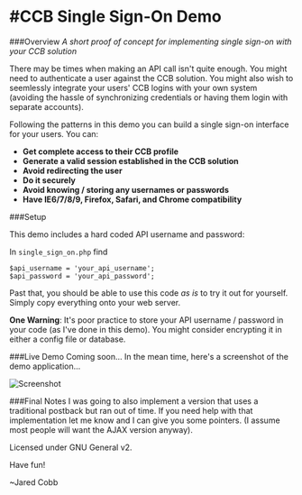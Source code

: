 #CCB Single Sign-On Demo
===
###Overview
*A short proof of concept for implementing single sign-on with your CCB solution*

There may be times when making an API call isn't quite enough. You might need to authenticate a user against the CCB solution. You might also wish to seemlessly integrate your users' CCB logins with your own system (avoiding the hassle of synchronizing credentials or having them login with separate accounts).

Following the patterns in this demo you can build a single sign-on interface for your users. You can:

* **Get complete access to their CCB profile**
* **Generate a valid session established in the CCB solution**
* **Avoid redirecting the user**
* **Do it securely**
* **Avoid knowing / storing any usernames or passwords**
* **Have IE6/7/8/9, Firefox, Safari, and Chrome compatibility**

###Setup

This demo includes a hard coded API username and password:

In `single_sign_on.php` find

	$api_username = 'your_api_username';
	$api_password = 'your_api_password';

Past that, you should be able to use this code *as is* to try it out for yourself. Simply copy everything onto your web server.

**One Warning**: It's poor practice to store your API username / password in your code (as I've done in this demo). You might consider encrypting it in either a config file or database.

###Live Demo
Coming soon… In the mean time, here's a screenshot of the demo application…

![Screenshot](http://i.imgur.com/lnI8ggn.png "Screenshot")

###Final Notes
I was going to also implement a version that uses a traditional postback but ran out of time. If you need help with that implementation let me know and I can give you some pointers. (I assume most people will want the AJAX version anyway).

Licensed under GNU General v2.

Have fun!

~Jared Cobb

